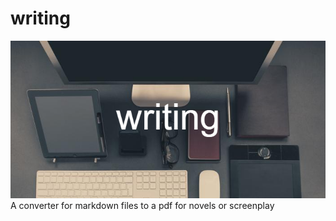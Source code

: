 # writing
![writing](images/writing.png)
A converter for markdown files to a pdf for novels or screenplay
